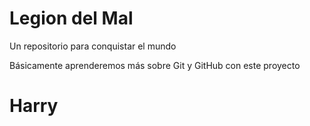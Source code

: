 # Legion del Mal
Un repositorio para conquistar el mundo

Básicamente aprenderemos más sobre Git y GitHub con este proyecto

# Harry